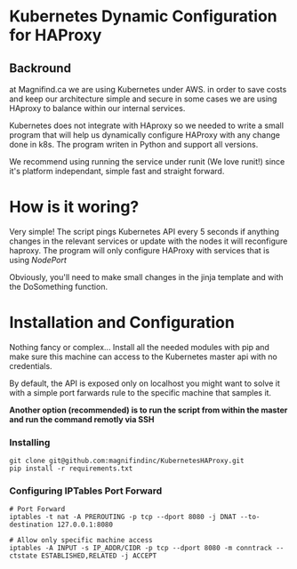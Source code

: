 # Kubernetes Dynamic Configuration for HAProxy
## Backround
at Magnifind.ca we are using Kubernetes under AWS. in order to save costs and keep our architecture simple and secure in some cases we are using HAproxy to balance within our internal services.

Kubernetes does not integrate with HAproxy so we needed to write a small program that will help us dynamically configure HAProxy with any change done in k8s. The program writen in Python and support all versions.

We recommend using running the service under runit (We love runit!) since it's platform independant, simple fast and straight forward.

# How is it woring?
Very simple! The script pings Kubernetes API every 5 seconds if anything changes in the relevant services or update with the nodes it will reconfigure haproxy. The program will only configure HAProxy with services that is using *NodePort*

Obviously, you'll need to make small changes in the jinja template and with the DoSomething function.

# Installation and Configuration
Nothing fancy or complex... Install all the needed modules with pip and make sure this machine can access to the Kubernetes master api with no credentials.

By default, the API is exposed only on localhost you might want to solve it with a simple port farwards rule to the specific machine that samples it. 

**Another option (recommended) is to run the script from within the master and run the command remotly via SSH**

### Installing

```
git clone git@github.com:magnifindinc/KubernetesHAProxy.git 
pip install -r requirements.txt
```

### Configuring IPTables Port Forward
```
# Port Forward
iptables -t nat -A PREROUTING -p tcp --dport 8080 -j DNAT --to-destination 127.0.0.1:8080

# Allow only specific machine access
iptables -A INPUT -s IP_ADDR/CIDR -p tcp --dport 8080 -m conntrack --ctstate ESTABLISHED,RELATED -j ACCEPT
```
